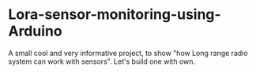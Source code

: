 # Lora-sensor-monitoring-using-Arduino
A small cool and very informative project, to show "how Long range radio system can work with sensors". Let's build one with own.
